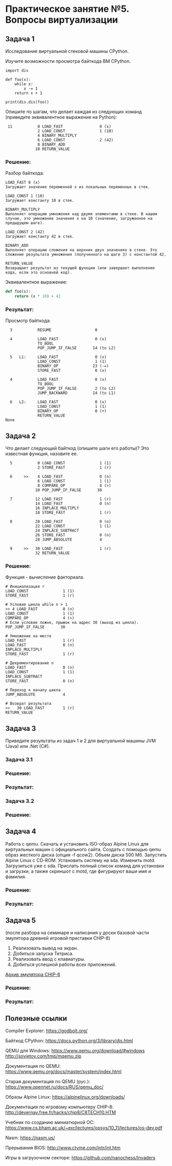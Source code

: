 # Практическое занятие №5. Вопросы виртуализации

## Задача 1
Исследование виртуальной стековой машины CPython.

Изучите возможности просмотра байткода ВМ CPython.
```
import dis

def foo(x):
    while x:
        x -= 1
    return x + 1

print(dis.dis(foo))
```
Опишите по шагам, что делает каждая из следующих команд (приведите эквивалентное выражение на Python):
```
 11           0 LOAD_FAST                0 (x)
              2 LOAD_CONST               1 (10)
              4 BINARY_MULTIPLY
              6 LOAD_CONST               2 (42)
              8 BINARY_ADD
             10 RETURN_VALUE
```

### Решение:
Разбор байткода:
```
LOAD_FAST 0 (x)
Загружает значение переменной x из локальных переменных в стек.

LOAD_CONST 1 (10)
Загружает константу 10 в стек.

BINARY_MULTIPLY
Выполняет операцию умножения над двумя элементами в стеке. В нашем случае, это умножение значения x на 10 (значение, загруженное на предыдущем шаге).

LOAD_CONST 2 (42)
Загружает константу 42 в стек.

BINARY_ADD
Выполняет операцию сложения на верхних двух значениях в стеке. Это сложение результата умножения (полученного на шаге 3) с константой 42.

RETURN_VALUE
Возвращает результат из текущей функции (или завершает выполнение кода, если это основной код).
```
Эквивалентное выражение:
```python
def foo(x):
    return (x * 10) + 42
```

### Результат:
Просмотр байткода:
```
  3           RESUME                   0

  4           LOAD_FAST                0 (x)
              TO_BOOL
              POP_JUMP_IF_FALSE       14 (to L2)

  5   L1:     LOAD_FAST                0 (x)
              LOAD_CONST               1 (1)
              BINARY_OP               23 (-=)
              STORE_FAST               0 (x)

  4           LOAD_FAST                0 (x)
              TO_BOOL
              POP_JUMP_IF_FALSE        2 (to L2)
              JUMP_BACKWARD           14 (to L1)

  6   L2:     LOAD_FAST                0 (x)
              LOAD_CONST               1 (1)
              BINARY_OP                0 (+)
              RETURN_VALUE
None

```


## Задача 2
Что делает следующий байткод (опишите шаги его работы)? Это известная функция, назовите ее.
```
  5           0 LOAD_CONST               1 (1)
              2 STORE_FAST               1 (r)

  6     >>    4 LOAD_FAST                0 (n)
              6 LOAD_CONST               1 (1)
              8 COMPARE_OP               4 (>)
             10 POP_JUMP_IF_FALSE       30

  7          12 LOAD_FAST                1 (r)
             14 LOAD_FAST                0 (n)
             16 INPLACE_MULTIPLY
             18 STORE_FAST               1 (r)

  8          20 LOAD_FAST                0 (n)
             22 LOAD_CONST               1 (1)
             24 INPLACE_SUBTRACT
             26 STORE_FAST               0 (n)
             28 JUMP_ABSOLUTE            4

  9     >>   30 LOAD_FAST                1 (r)
             32 RETURN_VALUE
```

### Решение:
Функция - вычисление факториала.
```
# Инициализация r
LOAD_CONST               1 (1)
STORE_FAST               1 (r)

# Условие цикла while n > 1
>> 4 LOAD_FAST           0 (n)
LOAD_CONST               1 (1)
COMPARE_OP               4 (>)
# Если условие ложно, прыжок на адрес 30 (выход из цикла).
POP_JUMP_IF_FALSE       30

# Умножение на месте
LOAD_FAST                1 (r)
LOAD_FAST                0 (n)
INPLACE_MULTIPLY
STORE_FAST               1 (r)

# Декрементирование n
LOAD_FAST                0 (n)
LOAD_CONST               1 (1)
INPLACE_SUBTRACT
STORE_FAST               0 (n)

# Переход к началу цикла
JUMP_ABSOLUTE            4

# Возврат результата
>>   30 LOAD_FAST        1 (r)
RETURN_VALUE
```


## Задача 3
Приведите результаты из задач 1 и 2 для виртуальной машины JVM (Java) или .Net (C#).

### Задача 3.1

### Решение:


### Результат:



### Задача 3.2

### Решение:



## Задача 4
Работа с qemu. Скачать и установить ISO-образ Alpine Linux для виртуальных машин с официального сайта.
Создать с помощью qemu образ жесткого диска (опция -f qcow2). Объем диска 500 Мб.
Запустить Alpine Linux с CD-ROM.
Установить систему на sda. Изменить motd.
Загрузиться уже с sda.
Прислать полный список команд для установки и загрузки, а также скриншот с motd, где фигурируют ваши имя и фамилия.

### Решение:


### Результат:



## Задача 5
(после разбора на семинаре и написания у доски базовой части эмулятора древней игровой приставки CHIP-8)
1. Реализовать вывод на экран.
2. Добиться запуска Тетриса.
3. Реализовать ввод с клавиатуры.
4. Добиться успешной работы всех приложений.

[Архив эмулятора CHIP-8](chip.zip)

### Решение:


### Результат:




## Полезные ссылки

Compiler Explorer: https://godbolt.org/

Байткод CPython: https://docs.python.org/3/library/dis.html

QEMU для Windows: https://www.qemu.org/download/#windows
http://sovietov.com/tmp/mqemu.zip

Документация по QEMU: https://www.qemu.org/docs/master/system/index.html

Старая документация по QEMU (рус.): https://www.opennet.ru/docs/RUS/qemu_doc/

Образы Alpine Linux: https://alpinelinux.org/downloads/

Документация по игровому компьютеру CHIP-8: http://devernay.free.fr/hacks/chip8/C8TECH10.HTM

Учебник по созданию миниатюрной ОС: https://www.cs.bham.ac.uk/~exr/lectures/opsys/10_11/lectures/os-dev.pdf

Nasm: https://nasm.us/

Прерывания BIOS: http://www.ctyme.com/intr/int.htm

Игры в загрузочном секторе: https://github.com/nanochess/Invaders

